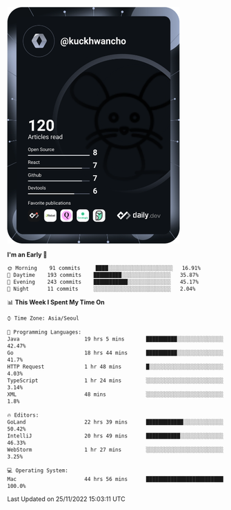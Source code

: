 <a href="https://app.daily.dev/kuckhwancho"><img src="https://github.com/kuckjwi0928/kuckjwi0928/blob/master/devcard.svg" width="400" alt="Kuckjwi Devcard"/></a>

<!--START_SECTION:waka-->
**I'm an Early 🐤** 

```text
🌞 Morning    91 commits     ████░░░░░░░░░░░░░░░░░░░░░   16.91% 
🌆 Daytime    193 commits    █████████░░░░░░░░░░░░░░░░   35.87% 
🌃 Evening    243 commits    ███████████░░░░░░░░░░░░░░   45.17% 
🌙 Night      11 commits     ░░░░░░░░░░░░░░░░░░░░░░░░░   2.04%

```


📊 **This Week I Spent My Time On** 

```text
⌚︎ Time Zone: Asia/Seoul

💬 Programming Languages: 
Java                     19 hrs 5 mins       ██████████░░░░░░░░░░░░░░░   42.47% 
Go                       18 hrs 44 mins      ██████████░░░░░░░░░░░░░░░   41.7% 
HTTP Request             1 hr 48 mins        █░░░░░░░░░░░░░░░░░░░░░░░░   4.03% 
TypeScript               1 hr 24 mins        ░░░░░░░░░░░░░░░░░░░░░░░░░   3.14% 
XML                      48 mins             ░░░░░░░░░░░░░░░░░░░░░░░░░   1.8%

🔥 Editors: 
GoLand                   22 hrs 39 mins      ████████████░░░░░░░░░░░░░   50.42% 
IntelliJ                 20 hrs 49 mins      ███████████░░░░░░░░░░░░░░   46.33% 
WebStorm                 1 hr 27 mins        ░░░░░░░░░░░░░░░░░░░░░░░░░   3.25%

💻 Operating System: 
Mac                      44 hrs 56 mins      █████████████████████████   100.0%

```


 Last Updated on 25/11/2022 15:03:11 UTC
<!--END_SECTION:waka-->
